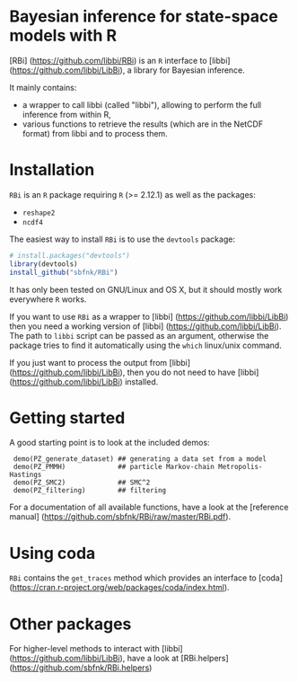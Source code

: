 Bayesian inference for state-space models with R
=============

[RBi] (https://github.com/libbi/RBi) is an `R` interface to [libbi] (https://github.com/libbi/LibBi), a library for Bayesian inference.

It mainly contains:
- a wrapper to call libbi (called "libbi"), allowing to perform the full inference from within R,
- various functions to retrieve the results (which are in the NetCDF format) from libbi and to process them.

Installation
==============

`RBi` is an `R` package requiring `R` (>= 2.12.1) as well as the packages:
- `reshape2`
- `ncdf4`

The easiest way to install `RBi` is to use the `devtools` package:

```r
# install.packages("devtools")
library(devtools)
install_github("sbfnk/RBi")
```

It has only been tested on GNU/Linux and OS X, but it should mostly work everywhere `R` works.

If you want to use `RBi` as a wrapper to [libbi] (https://github.com/libbi/LibBi) then you need a working version of [libbi] (https://github.com/libbi/LibBi). The path to `libbi` script can be passed as an argument, otherwise the package tries to find it automatically using the `which` linux/unix command.

If you just want to process the output from [libbi] (https://github.com/libbi/LibBi), then you do not need to have [libbi] (https://github.com/libbi/LibBi) installed.

Getting started
==============

A good starting point is to look at the included demos:

```{r}
 demo(PZ_generate_dataset) ## generating a data set from a model
 demo(PZ_PMMH)             ## particle Markov-chain Metropolis-Hastings
 demo(PZ_SMC2)             ## SMC^2
 demo(PZ_filtering)        ## filtering
```

For a documentation of all available functions, have a look at the [reference manual] (https://github.com/sbfnk/RBi/raw/master/RBi.pdf).

Using coda
==========

`RBi` contains the `get_traces` method which provides an interface to [coda] (https://cran.r-project.org/web/packages/coda/index.html).

Other packages
==============

For higher-level methods to interact with [libbi] (https://github.com/libbi/LibBi), have a look at [RBi.helpers] (https://github.com/sbfnk/RBi.helpers)
